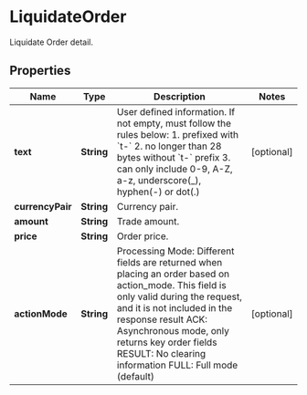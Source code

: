
# LiquidateOrder

Liquidate Order detail.

## Properties

Name | Type | Description | Notes
------------ | ------------- | ------------- | -------------
**text** | **String** | User defined information. If not empty, must follow the rules below:  1. prefixed with &#x60;t-&#x60; 2. no longer than 28 bytes without &#x60;t-&#x60; prefix 3. can only include 0-9, A-Z, a-z, underscore(_), hyphen(-) or dot(.)  |  [optional]
**currencyPair** | **String** | Currency pair. | 
**amount** | **String** | Trade amount. | 
**price** | **String** | Order price. | 
**actionMode** | **String** | Processing Mode:  Different fields are returned when placing an order based on action_mode. This field is only valid during the request, and it is not included in the response result ACK: Asynchronous mode, only returns key order fields RESULT: No clearing information FULL: Full mode (default) |  [optional]

